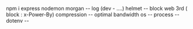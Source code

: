 npm i 
express 
nodemon 
morgan -- log (dev - ....)
helmet -- block web 3rd  ( block : x-Power-By)
compression -- optimal bandwidth
os --
process --
dotenv --